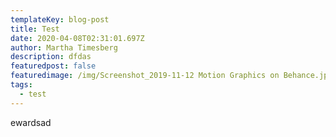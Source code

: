 ```yaml
---
templateKey: blog-post
title: Test
date: 2020-04-08T02:31:01.697Z
author: Martha Timesberg
description: dfdas
featuredpost: false
featuredimage: /img/Screenshot_2019-11-12 Motion Graphics on Behance.jpg
tags:
  - test
---
```

ewardsad
